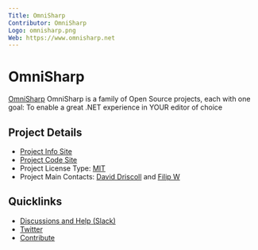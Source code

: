 ```yaml
---
Title: OmniSharp
Contributor: OmniSharp
Logo: omnisharp.png
Web: https://www.omnisharp.net
---
```


# OmniSharp

[OmniSharp](https://www.omnisharp.net/) OmniSharp is a family of Open Source projects, each with one goal: To enable a great .NET experience in YOUR editor of choice

## Project Details

* [Project Info Site](https://www.omnisharp.net/)
* [Project Code Site](https://github.com/omnisharp)
* Project License Type: [MIT](https://github.com/OmniSharp/omnisharp-roslyn/blob/master/license.md)
* Project Main Contacts: [David Driscoll](https://github.com/david-driscoll) and [Filip W](https://github.com/filipw)

## Quicklinks

* [Discussions and Help (Slack)](https://omnisharp.herokuapp.com/)
* [Twitter](https://twitter.com/omnisharp)
* [Contribute](https://github.com/OmniSharp/omnisharp-roslyn/blob/master/CONTRIBUTING.md)